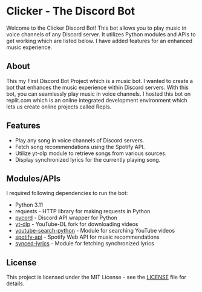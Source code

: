 # Clicker -  The Discord Bot

Welcome to the Clicker Discord Bot! This bot allows you to play music in voice channels of any Discord server. It utilizes Python modules and APIs to get working which are listed below. I have added features for an enhanced music experience.

## About 

This my First Discord Bot Project which is a music bot. I wanted to create a bot that enhances the music experience within Discord servers. With this bot, you can seamlessly play music in voice channels. I hosted this bot on replit.com which is an online integrated development environment which lets us create online projects called Repls.

## Features

- Play any song in voice channels of Discord servers.
- Fetch song recommendations using the Spotify API.
- Utilize yt-dlp module to retrieve songs from various sources.
- Display synchronized lyrics for the currently playing song.

## Modules/APIs

I required following dependencies to run the bot:

- Python 3.11
- requests - HTTP library for making requests in Python
- [pycord](https://github.com/Pycord-Development/pycord) - Discord API wrapper for Python
- [yt-dlp](https://github.com/yt-dlp/yt-dlp) - YouTube-DL fork for downloading videos
- [youtube-search-python](https://github.com/alexmercerind/youtube-search-python) - Module for searching YouTube videos
- [spotify-api](https://developer.spotify.com/documentation/web-api/) - Spotify Web API for music recommendations
- [synced-lyrics](https://github.com/lo3me/syncedlyrics) - Module for fetching synchronized lyrics

## License

This project is licensed under the MIT License - see the [LICENSE](LICENSE) file for details.
